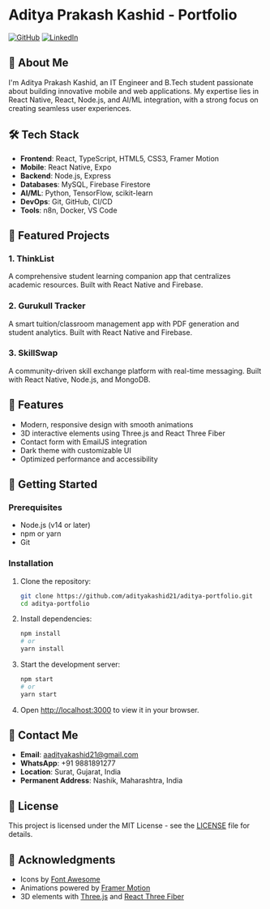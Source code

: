 # Aditya Prakash Kashid - Portfolio

[![GitHub](https://img.shields.io/badge/GitHub-Profile-brightgreen)](https://github.com/adityakashid21)
[![LinkedIn](https://img.shields.io/badge/LinkedIn-Profile-blue)](https://www.linkedin.com/in/aditya-kashid-736213280/)

## 🚀 About Me

I'm Aditya Prakash Kashid, an IT Engineer and B.Tech student passionate about building innovative mobile and web applications. My expertise lies in React Native, React, Node.js, and AI/ML integration, with a strong focus on creating seamless user experiences.

## 🛠 Tech Stack

- **Frontend**: React, TypeScript, HTML5, CSS3, Framer Motion
- **Mobile**: React Native, Expo
- **Backend**: Node.js, Express
- **Databases**: MySQL, Firebase Firestore
- **AI/ML**: Python, TensorFlow, scikit-learn
- **DevOps**: Git, GitHub, CI/CD
- **Tools**: n8n, Docker, VS Code

## 🌟 Featured Projects

### 1. ThinkList
A comprehensive student learning companion app that centralizes academic resources. Built with React Native and Firebase.

### 2. Gurukull Tracker
A smart tuition/classroom management app with PDF generation and student analytics. Built with React Native and Firebase.

### 3. SkillSwap
A community-driven skill exchange platform with real-time messaging. Built with React Native, Node.js, and MongoDB.

## 🚀 Features

- Modern, responsive design with smooth animations
- 3D interactive elements using Three.js and React Three Fiber
- Contact form with EmailJS integration
- Dark theme with customizable UI
- Optimized performance and accessibility

## 🚀 Getting Started

### Prerequisites

- Node.js (v14 or later)
- npm or yarn
- Git

### Installation

1. Clone the repository:
   ```bash
   git clone https://github.com/adityakashid21/aditya-portfolio.git
   cd aditya-portfolio
   ```

2. Install dependencies:
   ```bash
   npm install
   # or
   yarn install
   ```

3. Start the development server:
   ```bash
   npm start
   # or
   yarn start
   ```

4. Open [http://localhost:3000](http://localhost:3000) to view it in your browser.

## 📱 Contact Me

- **Email**: aadityakashid21@gmail.com
- **WhatsApp**: +91 9881891277
- **Location**: Surat, Gujarat, India
- **Permanent Address**: Nashik, Maharashtra, India

## 📄 License

This project is licensed under the MIT License - see the [LICENSE](LICENSE) file for details.

## 🙏 Acknowledgments

- Icons by [Font Awesome](https://fontawesome.com/)
- Animations powered by [Framer Motion](https://www.framer.com/motion/)
- 3D elements with [Three.js](https://threejs.org/) and [React Three Fiber](https://github.com/pmndrs/react-three-fiber)

